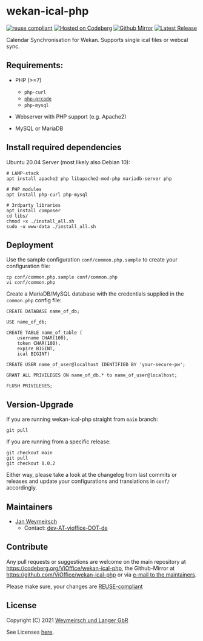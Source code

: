 # wekan-ical-php

[![reuse compliant](https://reuse.software/badge/reuse-compliant.svg)](https://reuse.software/) [![Hosted on Codeberg](https://img.shields.io/badge/Codeberg-Main%20Repository-blue.svg)](https://codeberg.org/ViOffice/wekan-ical-php) [![Github Mirror](https://img.shields.io/badge/Github-Mirror-blue.svg)](https://github.com/ViOffice/wekan-ical-php) [![Latest Release](https://img.shields.io/badge/Latest-0.0.2-green.svg)](https://codeberg.org/ViOffice/wekan-ical-php/releases/tag/0.0.2)

Calendar Synchronisation for Wekan. Supports single ical files or webcal sync.

## Requirements:

* PHP (>=7)
    * `php-curl`
    * [`php-qrcode`](https://github.com/chillerlan/php-qrcode)
    * `php-mysql`

* Webserver with PHP support (e.g. Apache2)

* MySQL or MariaDB

## Install required dependencies

Ubuntu 20.04 Server (most likely also Debian 10):

```
# LAMP-stack
apt install apache2 php libapache2-mod-php mariadb-server php

# PHP modules
apt install php-curl php-mysql

# 3rdparty libraries
apt install composer
cd libs/
chmod +x ./install_all.sh
sudo -u www-data ./install_all.sh
```

## Deployment

Use the sample configuration `conf/common.php.sample` to create your
configuration file:
```
cp conf/common.php.sample conf/common.php
vi conf/common.php
```

Create a MariaDB/MySQL database with the credentials supplied in the
`common.php` config file:
```
CREATE DATABASE name_of_db;

USE name_of_db;

CREATE TABLE name_of_table (
    username CHAR(100),
    token CHAR(100),
    expire BIGINT,
    ical BIGINT)

CREATE USER name_of_user@localhost IDENTIFIED BY 'your-secure-pw';

GRANT ALL PRIVILEGES ON name_of_db.* to name_of_user@localhost;

FLUSH PRIVILEGES;
```

## Version-Upgrade

If you are running wekan-ical-php straight from `main` branch:

```
git pull
```

If you are running from a specific release:

```
git checkout main
git pull
git checkout 0.0.2
```
Either way, please take a look at the changelog from last commits or releases
and update your configurations and translations in `conf/` accordingly.

## Maintainers

* [Jan Weymeirsch](https://jan.weymeirs.ch)
    * Contact: [dev-AT-vioffice-DOT-de](mailto:dev<AT>vioffice<DOT>de)

## Contribute

Any pull requests or suggestions are welcome on the main repository at
<https://codeberg.org/ViOffice/wekan-ical-php>, the Github-Mirror at
<https://github.com/ViOffice/wekan-ical-php> or via [e-mail to the
maintainers](#maintainers).

Please make sure, your changes are
[REUSE-compliant](https://git.fsfe.org/reuse/tool)

## License

Copyright (C) 2021 [Weymeirsch und Langer GbR](mailto:dev<AT>vioffice<DOT>de)

See Licenses [here](LICENSES).
